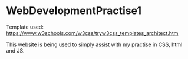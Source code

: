 # WebDevelopmentPractise1

Template used: 
https://www.w3schools.com/w3css/tryw3css_templates_architect.htm

This website is being used to simply assist with my practise in CSS, html and JS. 
